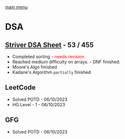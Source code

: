 [main menu](./README.md)

# DSA 
## [Striver DSA Sheet](https://takeuforward.org/strivers-a2z-dsa-course/strivers-a2z-dsa-course-sheet-2/) - 53 / 455
- Completed sorting - <span style="color:red">needs revision</span>
- Reached medium difficulty on arrays. - DNF finished.
- Moore's Algo finished
- Kadane's Algorithm `partially` finished
## LeetCode
- Solved POTD - 06/10/2023
- HG Level - 1 - 06/10/2023
## GFG
- Solved POTD -  06/10/2023